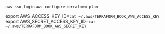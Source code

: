 `aws sso login` 
`aws configure`
`terraform plan`


export AWS_ACCESS_KEY_ID=`cat ~/.aws/TERRAFORM_BOOK_AWS_ACCESS_KEY`
export AWS_SECRET_ACCESS_KEY_ID=`cat ~/.aws/TERRAFORM_BOOK_AWS_SECRET_KEY`
